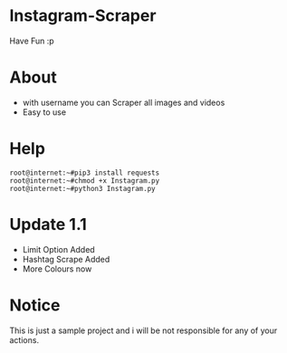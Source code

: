 # Instagram-Scraper
Have Fun :p 

# About
* with username you can Scraper all images and videos 
* Easy to use

# Help
```
root@internet:~#pip3 install requests
root@internet:~#chmod +x Instagram.py
root@internet:~#python3 Instagram.py
```
# Update 1.1
* Limit Option Added
* Hashtag Scrape Added
* More Colours now

# Notice
This is just a sample project and i will be not responsible for any of your actions.
